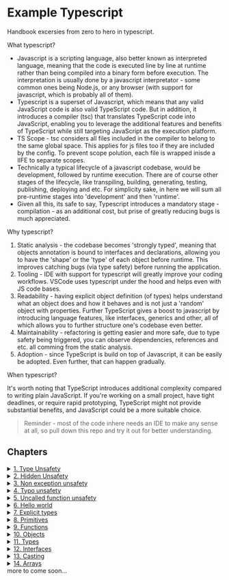 # **Example Typescript**
Handbook excersies from zero to hero in typescript. 

What typescript?

- Javascript is a scripting language, also better known as interpreted language, meaning that the code is executed line by line at runtime rather than being compiled into a binary form before execution. The interpretation is usually done by a javascript interpretator - some common ones being Node.js, or any browser (with support for javascript, which is probably all of them).
- Typescript is a superset of Javascript, which means that any valid JavaScript code is also valid TypeScript code. But in addition, it introduces a compiler (tsc) that translates TypeScript code into JavaScript, enabling you to leverage the additional features and benefits of TypeScript while still targeting JavaScript as the execution platform.
- TS Scope - tsc considers all files included in the compiler to belong to the same global space. This applies for js files too if they are included by the config. To prevent scope polution, each file is wrapped inisde a  IIFE to separate scopes.
- Technically a typical lifecycle of a javascript codebase, would be development, followed by runtime execution. There are of course other stages of the lifecycle, like transpiling, building, generating, testing, publishing, deploying and etc. For simplicity sake, in here we will sum all pre-runtime stages into 'development' and then 'runtime'. 
- Given all this, its safe to say, Typescript introduces a mandatory stage - compilation - as an additional cost, but prise of greatly reducing bugs is much appreciated.

Why typescript?

1. Static analysis - the codebase becomes 'strongly typed', meaning that objects annotation is bound to interfaces and declarations, allowing you to have the 'shape' or the 'type' of each object before runtime. This improves catching bugs (via type safety) before running the application.
2. Tooling - IDE with support for typescript will greatly improve your coding workflows. VSCode uses typescript under the hood and helps even with JS code bases.
3. Readability - having explicit object definition (of types) helps understand what an object does and how it behaves and is not just a 'random' object with properties. Further TypeScript gives a boost to javascript by introducing language features, like interfaces, generics and other, all of which allows you to further structure one's codebase even better.
4. Maintainability - refactoring is getting easier and more safe, due to type safety being triggered, you can observe dependencies, references and etc. all comming from the static analysis.
5. Adoption - since TypeScript is build on top of Javascript, it can be easily be adopted. Even further, that can happen gradually.

When typescript?

It's worth noting that TypeScript introduces additional complexity compared to writing plain JavaScript. If you're working on a small project, have tight deadlines, or require rapid prototyping, TypeScript might not provide substantial benefits, and JavaScript could be a more suitable choice.

> Reminder - most of the code inhere needs an IDE to make any sense at all, so pull down this repo and try it out for better understanding.

## Chapters
<details>
    <summary>
        <ins>1. Type Unsafety</ins>
    </summary>
Introducing two files, namely enabled.js and disabled.js. Check jsconfig.json, where second one is disalbed from type checking, which will introduce an error during execution of the script, which for enabled.js we will be hinted that theres an error prior to execution.
</details>

<details>
    <summary>
        <ins>2. Hidden Unsafety</ins>
    </summary>
Introducing a single file, which is type checked by IDE, but simply because we are running javascript with no notion of object types and interfaces, we are having an error that only catchable during runtime (or if we have hawk eyes during development).
</details>

<details>
    <summary>
        <ins>3. Non exception unsafety</ins>
    </summary>
Sometimes, valid javascript, can be the cause for unexpected errors to occur, even though the code does not cause exception on its own.
</details>

<details>
    <summary>
        <ins>4. Typo unsafety</ins>
    </summary>
Writing code during development without any type analysis, like Intellisense in VSCode does for us can lead to a large number of errors, especially typos, which are the worst once you find them out.
</details>

<details>
    <summary>
        <ins>5. Uncalled function unsafety</ins>
    </summary>
Calling functions can easily be missed especially when working nested objects (try using fakerjs in js project with no ts).
</details>

<details>
    <summary>
        <ins>6. Hello world</ins>
    </summary>

```sh
# install ts locally (or globally depending on your prefs)
npm install --save-dev typescript
# run the compiler
npx tsc src/6_hello_world/index.ts
```

The compiler will then type check and compile the TS into JS right next to it. Even though theres a function arg missing, the compiler still compiled the source into JS target. We can prevent compiler from 'emitting' output, if an error has occured via the following:

```sh
npx tsc --noEmitOnError src/6_hello_world/index.ts
```
</details>

<details>
    <summary>
        <ins>7. Explicit types</ins>
    </summary>

IDE that supports TS (like VSCode using TS under the hood), can inffer the types, but sometimes we want to explicitly specify them. The syntax is `name: type`. Post compilation, the output no longer contains explicit type definitions.
</details>

<details>
    <summary>
        <ins>8. Primitives</ins>
    </summary>
</details>

<details>
    <summary>
        <ins>9. Functions</ins>
    </summary>

- syntax
- no return type - void
- context
- narrowing

[Read Here](src/9_functions/index.ts)
</details>

<details>
    <summary>
        <ins>10. Objects</ins>
    </summary>

- type: any
- arguments
- inline type definition

[Read Here](src/10_objects/index.ts)
</details>

<details>
    <summary>
        <ins>11. Types</ins>
    </summary>
</details>

<details>
    <summary>
        <ins>12. Interfaces</ins>
    </summary>
</details>

<details>
    <summary>
        <ins>13. Casting</ins>
    </summary>
</details>

<details>
    <summary>
        <ins>14. Arrays</ins>
    </summary>
</details>
more to come soon...